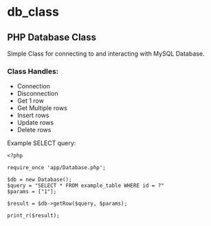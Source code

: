 # db_class
## PHP Database Class  

Simple Class for connecting to and interacting with MySQL Database.

### Class Handles:  
- Connection  
- Disconnection  
- Get 1 row  
- Get Multiple rows  
- Insert rows  
- Update rows  
- Delete rows  

Example SELECT query:

```
<?php  

require_once 'app/Database.php';

$db = new Database();
$query = "SELECT * FROM example_table WHERE id = ?"
$params = ["1"];

$result = $db->getRow($query, $params);

print_r($result);
```

